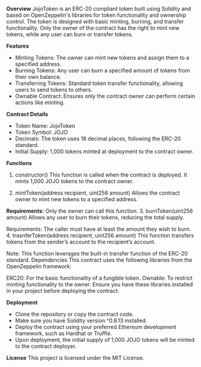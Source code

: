**Overview**
JojoToken is an ERC-20 compliant token built using Solidity and based on OpenZeppelin's libraries for token functionality and ownership control. The token is designed with basic minting, burning, and transfer functionality. Only the owner of the contract has the right to mint new tokens, while any user can burn or transfer tokens.

**Features**
* Minting Tokens: The owner can mint new tokens and assign them to a specified address.
* Burning Tokens: Any user can burn a specified amount of tokens from their own balance.
* Transferring Tokens: Standard token transfer functionality, allowing users to send tokens to others.
* Ownable Contract: Ensures only the contract owner can perform certain actions like minting.
  
**Contract Details**
* Token Name: JojoToken
* Token Symbol: JOJO
* Decimals: The token uses 18 decimal places, following the ERC-20 standard.
* Initial Supply: 1,000 tokens minted at deployment to the contract owner.
 
**Functions**
1. constructor()
This function is called when the contract is deployed. It mints 1,000 JOJO tokens to the contract owner.

2. mintToken(address recipient, uint256 amount)
Allows the contract owner to mint new tokens to a specified address.

**Requirements:**
Only the owner can call this function.
3. burnToken(uint256 amount)
Allows any user to burn their tokens, reducing the total supply.

Requirements:
The caller must have at least the amount they wish to burn.
4. trasnferToken(address recipient, uint256 amount)
This function transfers tokens from the sender’s account to the recipient’s account.

Note: This function leverages the built-in transfer function of the ERC-20 standard.
Dependencies
This contract uses the following libraries from the OpenZeppelin framework:

ERC20: For the basic functionality of a fungible token.
Ownable: To restrict minting functionality to the owner.
Ensure you have these libraries installed in your project before deploying the contract.

**Deployment**
* Clone the repository or copy the contract code.
* Make sure you have Solidity version ^0.8.13 installed.
* Deploy the contract using your preferred Ethereum development framework, such as Hardhat or Truffle.
* Upon deployment, the initial supply of 1,000 JOJO tokens will be minted to the contract deployer.
 
**License**
This project is licensed under the MIT License.
